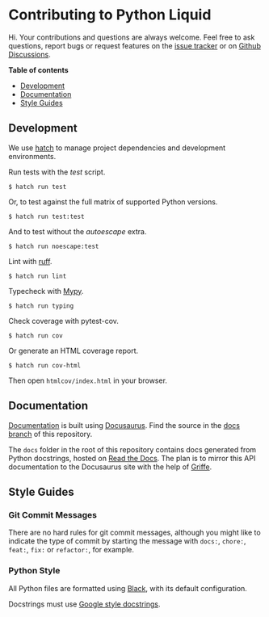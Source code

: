# Contributing to Python Liquid

Hi. Your contributions and questions are always welcome. Feel free to ask questions, report bugs or request features on the [issue tracker](https://github.com/jg-rp/liquid/issues) or on [Github Discussions](https://github.com/jg-rp/liquid/discussions).

**Table of contents**

- [Development](#development)
- [Documentation](#documentation)
- [Style Guides](#style-guides)

## Development

We use [hatch](https://hatch.pypa.io/latest/) to manage project dependencies and development environments.

Run tests with the _test_ script.

```shell
$ hatch run test
```

Or, to test against the full matrix of supported Python versions.

```shell
$ hatch run test:test
```

And to test without the _autoescape_ extra.

```shell
$ hatch run noescape:test
```

Lint with [ruff](https://beta.ruff.rs/docs/).

```shell
$ hatch run lint
```

Typecheck with [Mypy](https://mypy.readthedocs.io/en/stable/).

```shell
$ hatch run typing
```

Check coverage with pytest-cov.

```shell
$ hatch run cov
```

Or generate an HTML coverage report.

```shell
$ hatch run cov-html
```

Then open `htmlcov/index.html` in your browser.

## Documentation

[Documentation](https://jg-rp.github.io/liquid/) is built using [Docusaurus](https://docusaurus.io/). Find the source in the [docs branch](https://github.com/jg-rp/liquid/tree/docs) of this repository.

The `docs` folder in the root of this repository contains docs generated from Python docstrings, hosted on [Read the Docs](https://liquid.readthedocs.io/en/latest/). The plan is to mirror this API documentation to the Docusaurus site with the help of [Griffe](https://mkdocstrings.github.io/griffe/).

## Style Guides

### Git Commit Messages

There are no hard rules for git commit messages, although you might like to indicate the type of commit by starting the message with `docs:`, `chore:`, `feat:`, `fix:` or `refactor:`, for example.

### Python Style

All Python files are formatted using [Black](https://github.com/psf/black), with its default configuration.

Docstrings must use [Google style docstrings](https://sphinxcontrib-napoleon.readthedocs.io/en/latest/example_google.html).
